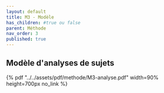 ```yaml
---
layout: default
title: M3 - Modèle
has_children: #true ou false
parent: Méthode
nav_order: 3
published: true
---
```

## Modèle d'analyses de sujets

{% pdf "../../assets/pdf/methode/M3-analyse.pdf" width=90% height=700px no_link %}